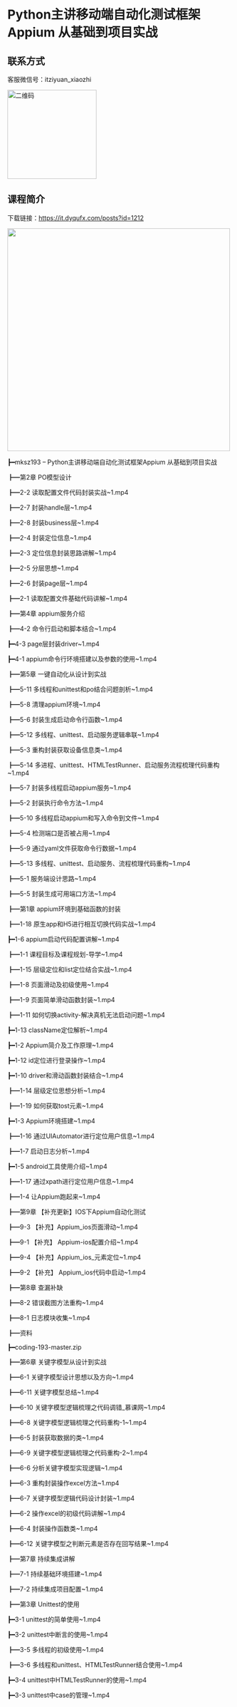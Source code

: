 # Python主讲移动端自动化测试框架Appium 从基础到项目实战

## 联系方式

客服微信号：itziyuan_xiaozhi

<img src="https://ziyuanyun.oss-cn-guangzhou.aliyuncs.com/common/20240614073449/666b82192834a.jpg" width="200" height="200" alt="二维码">

## 课程简介

下载链接：https://it.dyqufx.com/posts?id=1212

<img src="https://ziyuanyun.oss-cn-guangzhou.aliyuncs.com/yun/20240515153639/664466078392d.jpg" width="500" alt="">

  ┣━mksz193 &#8211; Python主讲移动端自动化测试框架Appium 从基础到项目实战

 ┣━第2章 PO模型设计

 ┣━2-2 读取配置文件代码封装实战~1.mp4

 ┣━2-7 封装handle层~1.mp4

 ┣━2-8 封装business层~1.mp4

 ┣━2-4 封装定位信息~1.mp4

 ┣━2-3 定位信息封装思路讲解~1.mp4

 ┣━2-5 分层思想~1.mp4

 ┣━2-6 封装page层~1.mp4

 ┣━2-1 读取配置文件基础代码讲解~1.mp4

 ┣━第4章 appium服务介绍

 ┣━4-2 命令行启动和脚本结合~1.mp4

 ┣━4-3 page层封装driver~1.mp4

 ┣━4-1 appium命令行环境搭建以及参数的使用~1.mp4

 ┣━第5章 一键自动化从设计到实战

 ┣━5-11 多线程和unittest和po结合问题剖析~1.mp4

 ┣━5-8 清理appium环境~1.mp4

 ┣━5-6 封装生成启动命令行函数~1.mp4

 ┣━5-12 多线程、unittest、启动服务逻辑串联~1.mp4

 ┣━5-3 重构封装获取设备信息类~1.mp4

 ┣━5-14 多进程、unittest、HTMLTestRunner、启动服务流程梳理代码重构~1.mp4

 ┣━5-7 封装多线程启动appium服务~1.mp4

 ┣━5-2 封装执行命令方法~1.mp4

 ┣━5-10 多线程启动appium和写入命令到文件~1.mp4

 ┣━5-4 检测端口是否被占用~1.mp4

 ┣━5-9 通过yaml文件获取命令行数据~1.mp4

 ┣━5-13 多线程、unittest、启动服务、流程梳理代码重构~1.mp4

 ┣━5-1 服务端设计思路~1.mp4

 ┣━5-5 封装生成可用端口方法~1.mp4

 ┣━第1章 appium环境到基础函数的封装

 ┣━1-18 原生app和H5进行相互切换代码实战~1.mp4

 ┣━1-6 appium启动代码配置讲解~1.mp4

 ┣━1-1 课程目标及课程规划-导学~1.mp4

 ┣━1-15 层级定位和list定位结合实战~1.mp4

 ┣━1-8 页面滑动及初级使用~1.mp4

 ┣━1-9 页面简单滑动函数封装~1.mp4

 ┣━1-11 如何切换activity-解决真机无法启动问题~1.mp4

 ┣━1-13 className定位解析~1.mp4

 ┣━1-2 Appium简介及工作原理~1.mp4

 ┣━1-12 id定位进行登录操作~1.mp4

 ┣━1-10 driver和滑动函数封装结合~1.mp4

 ┣━1-14 层级定位思想分析~1.mp4

 ┣━1-19 如何获取tost元素~1.mp4

 ┣━1-3 Appium环境搭建~1.mp4

 ┣━1-16 通过UIAutomator进行定位用户信息~1.mp4

 ┣━1-7 启动日志分析~1.mp4

 ┣━1-5 android工具使用介绍~1.mp4

 ┣━1-17 通过xpath进行定位用户信息~1.mp4

 ┣━1-4 让Appium跑起来~1.mp4

 ┣━第9章 【补充更新】IOS下Appium自动化测试

 ┣━9-3 【补充】Appium_ios页面滑动~1.mp4

 ┣━9-1 【补充】 Appium-ios配置介绍~1.mp4

 ┣━9-4 【补充】Appium_ios_元素定位~1.mp4

 ┣━9-2 【补充】 Appium_ios代码中启动~1.mp4

 ┣━第8章 查漏补缺

 ┣━8-2 错误截图方法重构~1.mp4

 ┣━8-1 日志模块收集~1.mp4

 ┣━资料

 ┣━coding-193-master.zip

 ┣━第6章 关键字模型从设计到实战

 ┣━6-1 关键字模型设计思想以及方向~1.mp4

 ┣━6-11 关键字模型总结~1.mp4

 ┣━6-10 关键字模型逻辑梳理之代码调错_慕课网~1.mp4

 ┣━6-8 关键字模型逻辑梳理之代码重构-1~1.mp4

 ┣━6-5 封装获取数据的类~1.mp4

 ┣━6-9 关键字模型逻辑梳理之代码重构-2~1.mp4

 ┣━6-6 分析关键字模型实现逻辑~1.mp4

 ┣━6-3 重构封装操作excel方法~1.mp4

 ┣━6-7 关键字模型逻辑代码设计封装~1.mp4

 ┣━6-2 操作excel的初级代码讲解~1.mp4

 ┣━6-4 封装操作函数类~1.mp4

 ┣━6-12 关键字模型之判断元素是否存在回写结果~1.mp4

 ┣━第7章 持续集成讲解

 ┣━7-1 持续基础环境搭建~1.mp4

 ┣━7-2 持续集成项目配置~1.mp4

 ┣━第3章 Unittest的使用

 ┣━3-1 unittest的简单使用~1.mp4

 ┣━3-2 unittest中断言的使用~1.mp4

 ┣━3-5 多线程的初级使用~1.mp4

 ┣━3-6 多线程和unittest、HTMLTestRunner结合使用~1.mp4

 ┣━3-4 unittest中HTMLTestRunner的使用~1.mp4

 ┣━3-3 unittest中case的管理~1.mp4

  